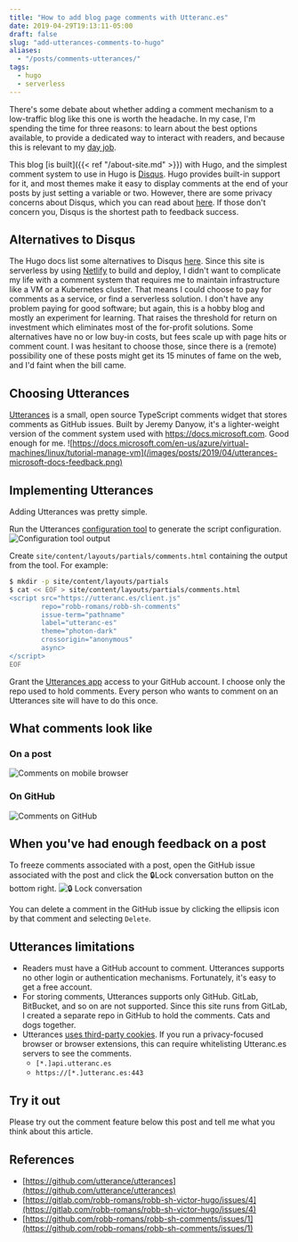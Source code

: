```yaml
---
title: "How to add blog page comments with Utteranc.es"
date: 2019-04-29T19:13:11-05:00
draft: false
slug: "add-utterances-comments-to-hugo"
aliases:
  - "/posts/comments-utterances/"
tags:
  - hugo
  - serverless
---
```


There's some debate about whether adding a comment mechanism to a low-traffic
blog like this one is worth the headache. In my case, I'm spending the time for
three reasons: to learn about the best options available, to provide a dedicated
way to interact with readers, and because this is relevant to my [day
job](https://docs.rackspace.com/).

This blog [is built]({{< ref "/about-site.md" >}}) with Hugo, and the simplest
comment system to use in Hugo is [Disqus](https://disqus.com/). Hugo provides
built-in support for it, and most themes make it easy to display comments at the
end of your posts by just setting a variable or two. However, there are some
privacy concerns about Disqus, which you can read about
[here](https://discourse.gohugo.io/t/alternative-to-disqus-needed-more-than-ever/5516/).
If those don't concern you, Disqus is the shortest path to feedback success.

## Alternatives to Disqus

The Hugo docs list some alternatives to Disqus
[here](https://gohugo.io/content-management/comments/#comments-alternatives).
Since this site is serverless by using [Netlify](https://www.netlify.com/) to
build and deploy, I didn't want to complicate my life with a comment system that
requires me to maintain infrastructure like a VM or a Kubernetes cluster. That
means I could choose to pay for comments as a service, or find a serverless
solution. I don't have any problem paying for good software; but again, this is
a hobby blog and mostly an experiment for learning. That raises the threshold
for return on investment which eliminates most of the for-profit solutions. Some
alternatives have no or low buy-in costs, but fees scale up with page hits or
comment count. I was hesitant to choose those, since there is a (remote)
possibility one of these posts might get its 15 minutes of fame on the web, and
I'd faint when the bill came.

## Choosing Utterances

[Utterances](https://utteranc.es/index.html) is a small, open source TypeScript
comments widget that stores comments as GitHub issues. Built by Jeremy Danyow,
it's a lighter-weight version of the comment system used with
https://docs.microsoft.com. Good enough for me.
![https://docs.microsoft.com/en-us/azure/virtual-machines/linux/tutorial-manage-vm](/images/posts/2019/04/utterances-microsoft-docs-feedback.png)

## Implementing Utterances

Adding Utterances was pretty simple.

Run the Utterances [configuration tool](https://utteranc.es/#configuration) to
generate the script configuration. ![Configuration tool
output](/images/posts/2019/04/utterances-web-setup-results.png)

Create `site/content/layouts/partials/comments.html` containing the output from
the tool. For example:

```bash
$ mkdir -p site/content/layouts/partials
$ cat << EOF > site/content/layouts/partials/comments.html
<script src="https://utteranc.es/client.js"
        repo="robb-romans/robb-sh-comments"
        issue-term="pathname"
        label="utteranc-es"
        theme="photon-dark"
        crossorigin="anonymous"
        async>
</script>
EOF
```

Grant the [Utterances app](https://github.com/apps/utterances) access to your
GitHub account. I choose only the repo used to hold comments. Every person who
wants to comment on an Utterances site will have to do this once.

## What comments look like

### On a post

![Comments on mobile browser](/images/posts/2019/04/utterances-mobile-web-comments.jpg)

### On GitHub

![Comments on GitHub](/images/posts/2019/04/utterances-github-comments.png)

## When you've had enough feedback on a post

To freeze comments associated with a post, open the GitHub issue associated with
the post and click the 🔒Lock conversation button on the bottom right. ![🔒 Lock
conversation](/images/posts/2019/04/utterance-github-lock-conversation.png)

You can delete a comment in the GitHub issue by clicking the ellipsis icon by
that comment and selecting `Delete`.

## Utterances limitations

- Readers must have a GitHub account to comment. Utterances supports no other
  login or authentication mechanisms. Fortunately, it's easy to get a free
  account.
- For storing comments, Utterances supports only GitHub. GitLab, BitBucket, and
  so on are not supported. Since this site runs from GitLab, I created a
  separate repo in GitHub to hold the comments. Cats and dogs together.
- Utterances [uses third-party
  cookies](https://github.com/utterance/utterances/issues/123). If you run a
  privacy-focused browser or browser extensions, this can require whitelisting
  Utteranc.es servers to see the comments.
  - `[*.]api.utteranc.es`
  - `https://[*.]utteranc.es:443`

## Try it out

Please try out the comment feature below this post and tell me what you think
about this article.

## References

- [https://github.com/utterance/utterances](https://github.com/utterance/utterances)
- [https://gitlab.com/robb-romans/robb-sh-victor-hugo/issues/4](https://gitlab.com/robb-romans/robb-sh-victor-hugo/issues/4)
- [https://github.com/robb-romans/robb-sh-comments/issues/1](https://github.com/robb-romans/robb-sh-comments/issues/1)
